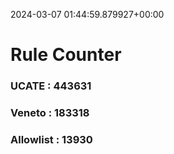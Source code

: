 2024-03-07 01:44:59.879927+00:00
# Rule Counter 
 ### UCATE : 443631

 ### Veneto : 183318

 ### Allowlist : 13930